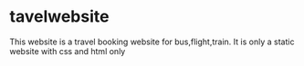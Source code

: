 # tavelwebsite

This website is a travel booking website for bus,flight,train.
It is only a static website with css and html only
